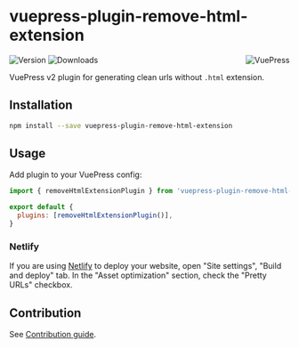 # vuepress-plugin-remove-html-extension

<img src="https://avatars.githubusercontent.com/u/48539483?s=100" align="right" alt="VuePress" />

![Version](https://img.shields.io/npm/v/vuepress-plugin-remove-html-extension.svg)
![Downloads](https://img.shields.io/npm/dm/vuepress-plugin-remove-html-extension.svg)

VuePress v2 plugin for generating clean urls without `.html` extension.

## Installation

```sh
npm install --save vuepress-plugin-remove-html-extension
```

## Usage

Add plugin to your VuePress config:

```js
import { removeHtmlExtensionPlugin } from 'vuepress-plugin-remove-html-extension'

export default {
  plugins: [removeHtmlExtensionPlugin()],
}
```

### Netlify

If you are using [Netlify](https://netlify.com) to deploy your website, open "Site settings", "Build and deploy" tab. In the "Asset optimization" section, check the "Pretty URLs" checkbox.

## Contribution

See [Contribution guide](https://github.com/azat-io/azat-io/blob/main/contributing.md).
